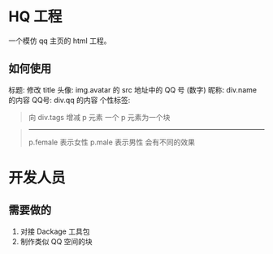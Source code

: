 # HQ 工程
一个模仿 qq 主页的 html 工程。
## 如何使用
标题: 修改 title
头像: img.avatar 的 src 地址中的 QQ 号 (数字)
昵称: div.name 的内容
QQ号: div.qq 的内容
个性标签: 
> 向 div.tags 增减 p 元素
> 一个 p 元素为一个块

> ---
> p.female 表示女性
> p.male 表示男性
> 会有不同的效果

# 开发人员
## 需要做的
1. 对接 Dackage 工具包
2. 制作类似 QQ 空间的块